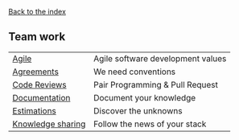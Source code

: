 [Back to the index](../README.md)

## Team work

<table>
<tbody>
  <tr>
    <td><a href="./agile.md">Agile</a></td>
    <td>Agile software development values</td>
  </tr>
  <tr>
    <td><a href="./agreements.md">Agreements</a></td>
    <td>We need conventions</td>
  </tr>
  <tr>
    <td><a href="./code-reviews.md">Code Reviews</a></td>
    <td>Pair Programming & Pull Request</td>
  </tr>
  <tr>
    <td><a href="./documentation.md">Documentation</a></td>
    <td>Document your knowledge</td>
  </tr>
  <tr>
    <td><a href="./estimations.md">Estimations</a></td>
    <td>Discover the unknowns</td>
  </tr>
  <tr>
    <td><a href="./knowledge-sharing.md">Knowledge sharing</a></td>
    <td>Follow the news of your stack</td>
  </tr>
<tbody>
</table>
